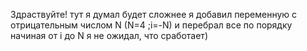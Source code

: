 Здраствуйте!
тут я думал будет сложнее
я добавил переменную с отрицательным числом N (N=4 ;i=-N)
и перебрал все по порядку начиная от i до N
я не ожидал, что сработает)
